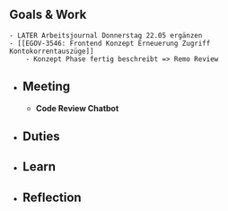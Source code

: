## Goals & Work
	- LATER Arbeitsjournal Donnerstag 22.05 ergänzen
	- [[EGOV-3546: Frontend Konzept Erneuerung Zugriff Kontokorrentauszüge]]
		- Konzept Phase fertig beschreibt => Remo Review
- ## Meeting
	- **Code Review Chatbot**
- ## Duties
- ## Learn
- ## Reflection